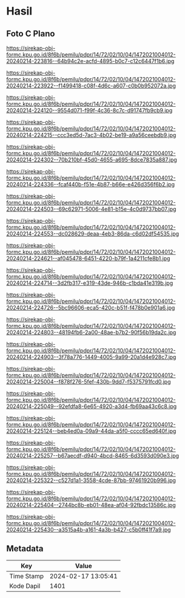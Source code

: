 # Hasil

## Foto C Plano

https://sirekap-obj-formc.kpu.go.id/8f6b/pemilu/pdpr/14/72/02/10/04/1472021004012-20240214-223816--64b94c2e-acfd-4895-b0c7-c12c6447f1b6.jpg

https://sirekap-obj-formc.kpu.go.id/8f6b/pemilu/pdpr/14/72/02/10/04/1472021004012-20240214-223922--f1499418-c08f-4d6c-a607-c0b0b952072a.jpg

https://sirekap-obj-formc.kpu.go.id/8f6b/pemilu/pdpr/14/72/02/10/04/1472021004012-20240214-224120--9554d071-f99f-4c36-8c7c-d91747fb9cb9.jpg

https://sirekap-obj-formc.kpu.go.id/8f6b/pemilu/pdpr/14/72/02/10/04/1472021004012-20240214-224215--ccc3ed5d-7ac3-4b02-be19-a9a56ceebdb9.jpg

https://sirekap-obj-formc.kpu.go.id/8f6b/pemilu/pdpr/14/72/02/10/04/1472021004012-20240214-224302--70b210bf-45d0-4655-a695-8dce7835a887.jpg

https://sirekap-obj-formc.kpu.go.id/8f6b/pemilu/pdpr/14/72/02/10/04/1472021004012-20240214-224336--fcaf440b-f51e-4b87-b66e-e426d356f6b2.jpg

https://sirekap-obj-formc.kpu.go.id/8f6b/pemilu/pdpr/14/72/02/10/04/1472021004012-20240214-224503--69c62971-5006-4e81-b15e-4c0d9737bb07.jpg

https://sirekap-obj-formc.kpu.go.id/8f6b/pemilu/pdpr/14/72/02/10/04/1472021004012-20240214-224553--dc028629-deaa-4eb3-86da-c6d02df54535.jpg

https://sirekap-obj-formc.kpu.go.id/8f6b/pemilu/pdpr/14/72/02/10/04/1472021004012-20240214-224621--af045478-6451-4220-b79f-1a4211cfe8b1.jpg

https://sirekap-obj-formc.kpu.go.id/8f6b/pemilu/pdpr/14/72/02/10/04/1472021004012-20240214-224714--3d2fb317-e319-43de-946b-c1bda41e319b.jpg

https://sirekap-obj-formc.kpu.go.id/8f6b/pemilu/pdpr/14/72/02/10/04/1472021004012-20240214-224726--5bc96606-eca5-420c-b51f-f478b0e901a6.jpg

https://sirekap-obj-formc.kpu.go.id/8f6b/pemilu/pdpr/14/72/02/10/04/1472021004012-20240214-224803--48194fb6-2a00-48ae-b7b2-90f56b19da2c.jpg

https://sirekap-obj-formc.kpu.go.id/8f6b/pemilu/pdpr/14/72/02/10/04/1472021004012-20240214-224903--3f78a776-1449-4005-9a99-20a1d4e928c7.jpg

https://sirekap-obj-formc.kpu.go.id/8f6b/pemilu/pdpr/14/72/02/10/04/1472021004012-20240214-225004--f878f276-5fef-430b-9dd7-f5375791fcd0.jpg

https://sirekap-obj-formc.kpu.go.id/8f6b/pemilu/pdpr/14/72/02/10/04/1472021004012-20240214-225049--92efdfa8-6e65-4920-a3d4-fb69aa43c6c8.jpg

https://sirekap-obj-formc.kpu.go.id/8f6b/pemilu/pdpr/14/72/02/10/04/1472021004012-20240214-225124--beb4ed0a-09a9-44da-a5f0-cccc65ed640f.jpg

https://sirekap-obj-formc.kpu.go.id/8f6b/pemilu/pdpr/14/72/02/10/04/1472021004012-20240214-225257--b67aecdf-d940-4bcd-8465-6d3593d090e3.jpg

https://sirekap-obj-formc.kpu.go.id/8f6b/pemilu/pdpr/14/72/02/10/04/1472021004012-20240214-225322--c527d1a1-3558-4cde-87bb-97461920b996.jpg

https://sirekap-obj-formc.kpu.go.id/8f6b/pemilu/pdpr/14/72/02/10/04/1472021004012-20240214-225404--2744bc8b-eb01-48ea-af04-92fbdc13586c.jpg

https://sirekap-obj-formc.kpu.go.id/8f6b/pemilu/pdpr/14/72/02/10/04/1472021004012-20240214-225430--a3515a4b-a161-4a3b-b427-c5b0ff41f7a9.jpg


## Metadata

| Key        | Value               |
| ---------- | ------------------- |
| Time Stamp | 2024-02-17 13:05:41 |
| Kode Dapil | 1401                |



